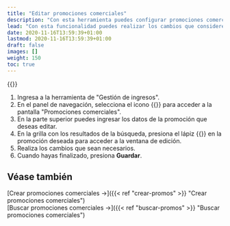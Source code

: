 ```yaml
---
title: "Editar promociones comerciales"
description: "Con esta herramienta puedes configurar promociones comerciales que se aplicarán a los tickets."
lead: "Con esta funcionalidad puedes realizar los cambios que consideres necesarios tanto en la información general de una promoción, como en sus reglas o criterios relacionados."
date: 2020-11-16T13:59:39+01:00
lastmod: 2020-11-16T13:59:39+01:00
draft: false
images: []
weight: 150
toc: true
---
```


{{<note text="Estas acciones pueden realizarse desde la pantalla de búsqueda de promociones o desde la pantalla de consulta de tickets pendientes de pago mediante el icono de lápiz. Ve a los artículos relacionados al final de este documento.">}}
</b>

1. Ingresa a la herramienta de "Gestión de ingresos".
1. En el panel de navegación, selecciona el icono {{<inline-icon image="price.png" alt="price tag icon">}} para acceder a la pantalla "Promociones comerciales".
1. En la parte superior puedes ingresar los datos de la promoción que deseas editar.
1. En la grilla con los resultados de la búsqueda, presiona el lápiz {{<inline-icon image="edit.png" alt="edit icon">}} en la promoción deseada para acceder a la ventana de edición.
1. Realiza los cambios que sean necesarios.
1. Cuando hayas finalizado, presiona **Guardar**.

## Véase también

[Crear promociones comerciales →]({{< ref "crear-promos" >}} "Crear promociones comerciales")
<br/>
[Buscar promociones comerciales →]({{< ref "buscar-promos" >}} "Buscar promociones comerciales")
